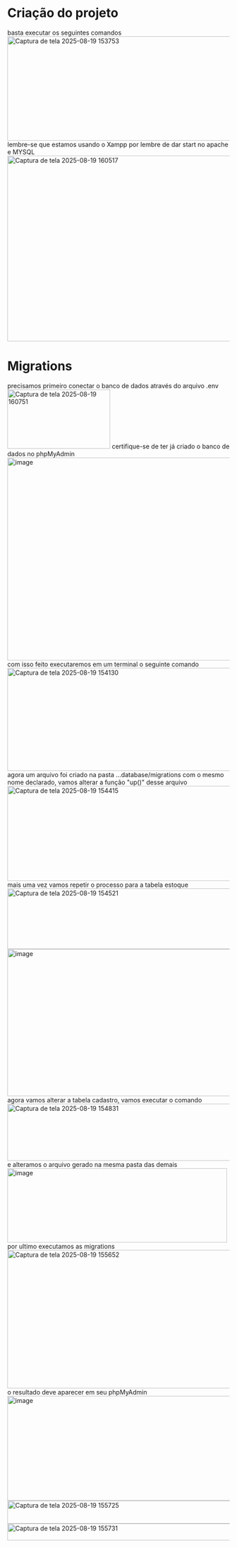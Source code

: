 # Criação do projeto
basta executar os seguintes comandos
<img width="864" height="236" alt="Captura de tela 2025-08-19 153753" src="https://github.com/user-attachments/assets/3b6925bb-a914-46a9-8224-782e648b92f0" />
lembre-se que estamos usando o Xampp por lembre de dar start no apache e MYSQL
<img width="656" height="420" alt="Captura de tela 2025-08-19 160517" src="https://github.com/user-attachments/assets/4cfd5be6-8391-42dc-b3fa-394dd63a5996" />
# Migrations
precisamos primeiro conectar o banco de dados através do arquivo .env
<img width="233" height="134" alt="Captura de tela 2025-08-19 160751" src="https://github.com/user-attachments/assets/d61c597f-a019-4893-bb76-d0310ffa3fd6" />
certifique-se de ter já criado o banco de dados no phpMyAdmin
<img width="1092" height="459" alt="image" src="https://github.com/user-attachments/assets/fe4c9efa-0d40-40a4-8466-bc02ff6516eb" />
com isso feito executaremos em um terminal o seguinte comando
<img width="989" height="233" alt="Captura de tela 2025-08-19 154130" src="https://github.com/user-attachments/assets/a987bd56-e1b8-4612-aa39-29e688375d26" />
agora um arquivo foi criado na pasta ...database/migrations com o mesmo nome declarado, vamos alterar a função "up()" desse arquivo
<img width="505" height="215" alt="Captura de tela 2025-08-19 154415" src="https://github.com/user-attachments/assets/fbfe00f6-ad2b-45fc-b778-1ea57f96d54f" />
mais uma vez vamos repetir o processo para a tabela estoque
<img width="974" height="137" alt="Captura de tela 2025-08-19 154521" src="https://github.com/user-attachments/assets/c2727cf6-d0eb-428c-a7fa-1444f6dec759" />
<img width="827" height="333" alt="image" src="https://github.com/user-attachments/assets/79b50100-f1c5-4feb-98c7-b281fabd3f02" />
agora vamos alterar a tabela cadastro, vamos executar o comando
<img width="1189" height="129" alt="Captura de tela 2025-08-19 154831" src="https://github.com/user-attachments/assets/024f235f-13ff-4b6e-b3cb-22f97a2a54a3" />
e alteramos o arquivo gerado na mesma pasta das demais
<img width="498" height="168" alt="image" src="https://github.com/user-attachments/assets/cc4afcb5-ebc2-46f2-914d-8e7a43bda6cc" />
por ultimo executamos as migrations
<img width="1097" height="313" alt="Captura de tela 2025-08-19 155652" src="https://github.com/user-attachments/assets/d2017e6c-a735-464b-bd47-0f602932f516" />
o resultado deve aparecer em seu phpMyAdmin
<img width="1596" height="237" alt="image" src="https://github.com/user-attachments/assets/78a82368-8f97-41b9-8535-072c682acc91" />
<img width="701" height="52" alt="Captura de tela 2025-08-19 155725" src="https://github.com/user-attachments/assets/8cb77466-4313-4e49-9de7-33898f9bdf25" />
<img width="545" height="38" alt="Captura de tela 2025-08-19 155731" src="https://github.com/user-attachments/assets/8494567d-05a0-459a-b88a-3f378f7ee2cf" />
